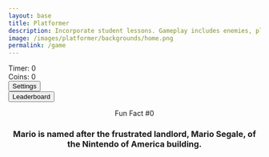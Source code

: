 ```yaml
---
layout: base
title: Platformer
description: Incorporate student lessons. Gameplay includes enemies, platforms, parallax backgrounds, settings with local storage, etc. This revision introduces Settings, Leaderboard and Multiplayer.
image: /images/platformer/backgrounds/home.png
permalink: /game
---
```


<!-- Sidebar Panels -->
<div id="sidebar" class="sidebar" style="z-index: 9999"></div>
<div id="leaderboardDropDown" class="leaderboardDropDown" style="z-index: 9999"></div>

<!-- Audio Elements -->
<audio id="Mushroom" src="/csse_2025/assets/audio/Mushroom.mp3" preload="auto"></audio>
<audio id="goombaDeath" src="/portfolio 2025/assets/audio/goomba-death.mp3" preload="auto"></audio>
<audio id="PlayerJump" src="/portfolio 2025/assets/audio/mario-jump.mp3" preload="auto"></audio>
<audio id="PlayerDeath" src="/portfolio 2025/assets/audio/MarioDeath.mp3" preload="auto"></audio>
<audio id="coin" src="/portfolio 2025/assets/audio/coin.mp3" preload="auto"></audio>
<audio id="stomp" src="/portfolio 2025/assets/audio/stomp2-93279.mp3" preload="auto"></audio>
<audio id="boing" src="/portfolio 2025/assets/audio/boing-101318.mp3" preload="auto"></audio>
<audio id="flush" src="/portfolio 2025/assets/audio/toilet-flushing.mp3" preload="auto"></audio>
<audio id="laserSound" src="/portfolio 2025/assets/audio/laser.mp3" preload="auto"></audio>
<audio id="laserCharge" src="/portfolio 2025/assets/audio/charging-laser.mp3" preload="auto"></audio>
<audio id="SharkAudio" src="/portfolio 2025/assets/audio/Shark.mp3" preload="auto"></audio>

<!-- Game UI -->
<div id="canvasContainer">
  <div class="submenu">
    <div id="score">
      Timer: <span id="timeScore">0</span>
    </div>
    <div id="score">
      Coins: <span id="coinScore">0</span>
    </div>
    <div id="gameBegin" hidden>
      <button id="startGame">Start Game</button>
    </div>
    <div id="gameOver" hidden>
      <button id="restartGame">Restart</button>
    </div>
    <div id="settings">
      <button id="settings-button">Settings</button>
    </div>
    <div id="leaderboard">
      <button id="leaderboard-button">Leaderboard</button>
    </div>
  </div>
</div>

<div id="container">
  <header class="fun_facts">
    <p id="num">Fun Fact #0</p>
    <h3 id="fun_fact">Mario is named after the frustrated landlord, Mario Segale, of the Nintendo of America building.</h3>
  </header>
</div>

<footer id="cut-story"></footer>

<!-- Game Logic -->
<script type="module">
  import GameSetup from '{{ "/assets/js/platformer3x/GameSetup.js" | relative_url }}';
  import GameControl from '{{ "/assets/js/platformer3x/GameControl.js" | relative_url }}';
  import SettingsControl from '{{ "/assets/js/platformer3x/SettingsControl.js" | relative_url }}';
  import GameEnv from '{{ "/assets/js/platformer3x/GameEnv.js" | relative_url }}';
  import Leaderboard from '{{ "/assets/js/platformer3x/Leaderboard.js" | relative_url }}';
  import startCutstory from '{{ "/assets/js/platformer3x/Cutstory.js" | relative_url }}';
  import RandomEvent from '{{ "/assets/js/platformer3x/RandomEvent.js" | relative_url }}';

  // Game initialization
  GameSetup.initLevels("{{ site.baseurl }}");
  GameControl.gameLoop();
  SettingsControl.initialize();
  Leaderboard.initializeLeaderboard();
  startCutstory();
  RandomEvent();

  window.addEventListener('resize', GameEnv.resize);

  // Sound Playback on First User Interaction (browser compatibility)
  let soundPlayed = false;
  function playMushroomSoundOnce() {
    if (!soundPlayed) {
      const mushroom = document.getElementById('Mushroom');
      if (mushroom) {
        mushroom.currentTime = 0;
        mushroom.volume = 1.0;
        mushroom.play().catch(err => {
          console.warn("Sound play failed:", err);
        });
        soundPlayed = true;
      }
    }
  }

  document.addEventListener('DOMContentLoaded', () => {
    window.addEventListener('click', playMushroomSoundOnce, { once: true });
    window.addEventListener('keydown', playMushroomSoundOnce, { once: true });
  });
</script>